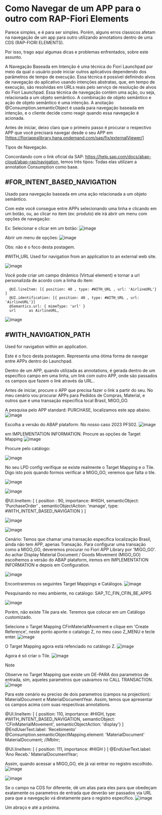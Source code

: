 # Como Navegar de um APP para o outro com RAP-Fiori Elements

Parece simples, e é para ser simples. Porém, alguns erros classicos afetam na navegação de um app para outro utilizando annotations dentro de uma CDS (RAP-FIORI ELEMENTS).

Por isso, trago aqui algumas dicas e problemas enfrentados, sobre este assunto.

A Navegação Baseada em Intenção é uma técnica do Fiori Launchpad por meio da qual o usuário pode iniciar outros aplicativos dependendo dos parâmetros de tempo de execução. Essa técnica é possível definindo alvos de navegação do aplicativo usando intenções abstratas, que, em tempo de execução, são resolvidas em URLs reais pelo serviço de resolução de alvos do Fiori Launchpad. Essa técnica de navegação contém uma ação, ou seja, relacionada a um objeto semântico. A combinação de objeto semântico e ação de objeto semântico é uma intenção. A anotação @Consumption.semanticObject é usada para navegação baseada em intenção, e o cliente decide como reagir quando essa navegação é acionada.

Antes de iniciar, deixo claro que o primeiro passo é procurar o respectivo APP que você precisará navegar desde o seu APP em [https://fioriappslibrary.hana.ondemand.com/sap/fix/externalViewer/]

Tipos de Navegação.

Concordando com o link oficial da SAP: https://help.sap.com/docs/abap-cloud/abap-rap/navigation, temos três tipos:
Todas elas utilizam a annotation Consumption como base.

## #FOR_INTENT_BASED_NAVIGATION
Usado para navegação baseada em uma ação relacionada a um objeto semântico.

Com este você consegue entre APPs selecionando uma linha e clicando em um botão, ou, ao clicar no item (ex: produto) ele irá abrir um menu com opções de navegação:

Ex: Selecionar e clicar em um botão:
![image](https://github.com/user-attachments/assets/85de21b4-28ce-4966-9a40-a24a6d35204c)

Abrir um menu de opções:
![image](https://github.com/user-attachments/assets/2944b569-54e6-41db-b94d-15a7f66ab0af)

Obs: não é o foco desta postagem.

#WITH_URL
Used for navigation from an application to an external web site.

![image](https://github.com/user-attachments/assets/63d29e07-ce4d-45b2-846f-a2d232e37d18)

Você pode criar um campo dinâmico (Virtual element) e tornar a url personalizda de acordo com a linha do item:

      @UI.lineItem: [{ position: 40 , type: #WITH_URL , url: 'AirlineURL'} ]
      @UI.identification: [{ position: 40 , type: #WITH_URL , url: 'AirlineURL'}]
      @Semantics.url: { mimeType: 'url' }
      url      as AirlineURL,

![image](https://github.com/user-attachments/assets/c0b08d4c-3462-4a42-bab0-dc9034ef26e9)

## #WITH_NAVIGATION_PATH
Used for navigation within an application.

Este é o foco desta postagem. Representa uma ótima forma de navegar entre APPs dentro do Launchpad.

Dentro de um APP, quando utilizada as annotations, é gerada dentro de um específico campo em uma linha, um link com outro APP, onde são passados os campos que fazem o link através da URL..

Antes de iniciar, procure o APP que precisa fazer o link a partir do seu. No meu cenário vou procurar APPs para Pedidos de Compras, Material, e outros que é uma transação específica local Brasil, MIGO_GO.

A pesquisa pelo APP standard: PURCHASE, localizamos este app abaixo.
![image](https://github.com/user-attachments/assets/b0f95bbb-019a-479e-9123-deb8a2875e07)

Escolha a versão do ABAP plataform. No nosso caso 2023 PFS02.
![image](https://github.com/user-attachments/assets/dad991bf-a922-48d8-9f8f-a1b654145615)

em IMPLEMENTATION INFORMATION.
Procure as opções de Target Mapping
![image](https://github.com/user-attachments/assets/74a6e7fd-daa4-49c0-87f0-36fc54463cfd)

Procure pelo catálogo:

![image](https://github.com/user-attachments/assets/6fcd322b-9ef8-4b2b-b071-f77aff3eb43a)

No seu LPD config verifique se existe realmente o Target Mapping e o Tile. Digo isto pois quando formos verificar a MIGO_GO, veremos que falta o tile.

![image](https://github.com/user-attachments/assets/b09e7ee9-1417-417d-8d03-1d742f8d8fe3)

![image](https://github.com/user-attachments/assets/87d0fb03-7b6d-4209-9bfa-e477db62cd8d)


  @UI.lineItem: [
  { position : 90, importance: #HIGH,
    semanticObject: 'PurchaseOrder' ,
    semanticObjectAction: 'manage',
    type: #WITH_INTENT_BASED_NAVIGATION }
  ]

![image](https://github.com/user-attachments/assets/99740103-0b68-4dd2-bcd9-7735cd820425)

![image](https://github.com/user-attachments/assets/85efcd2e-9b1f-417d-ad9e-7b12a701acae)

Cenário: Temos que chamar uma transação específica localização Brasil, ainda não tem APP, apenas Transação.
Para configurar uma transação como a MIGO_GO, deveremos procurar no Fiori APP Library por 'MIGO_GO'.
Ao achar Display Material Document / Goods Movement (MIGO_GO) escolhemos a versão do ABAP plataform, iremos em IMPLEMENTATION INFORMATION e depois em Configuration.

![image](https://github.com/user-attachments/assets/ee43cce0-655c-4fe7-83c5-505c56f40fb1)

Encontraremos os seguintes Target Mappings e Catálogos.
![image](https://github.com/user-attachments/assets/e7348b5f-1897-469d-9e98-c815cd22461b)

Pesquisando no meu ambiente, no catálogo: SAP_TC_FIN_CFIN_BE_APPS

![image](https://github.com/user-attachments/assets/dad95cd1-e073-4688-9a1a-8f712cb0bcbe)

Porém, não existe Tile para ele.
Teremos que colocar em um Catálogo customizado. 

Selecione o Target Mapping CFinMaterialMovement e clique em 'Create Reference', neste ponto aponte o catalogo Z, no meu caso Z_MENU e tecle enter.
![image](https://github.com/user-attachments/assets/7d74d274-390b-4b5c-b2b8-328fd8468e16)

O Target Mapping agora está refenciado no catálogo Z.
![image](https://github.com/user-attachments/assets/48d69bf2-4d8d-44fb-bd01-e8395e499b50)

Agora é só criar o Tile.
![image](https://github.com/user-attachments/assets/ed503492-3e50-4f8e-b574-771e3bec281b)

> [!NOTE]
Observe no Target Mapping que existe um DE-PARA dos parametros de entrada, sim, aqueles parametros que usávamos no CALL TRANSACTION.
![image](https://github.com/user-attachments/assets/da071b59-4f05-45f7-823c-cc727bee24a2)

Para este cenário eu preciso de dois parametros (campos na projection): MaterialDocument e MaterialDocumentYear.
Assim, temos que apresentar os campos acima com suas respectivas annotations.

  @UI.lineItem: [ { position: 110,
                    importance: #HIGH,
                    type: #WITH_INTENT_BASED_NAVIGATION,
                    semanticObject: 'CFinMaterialMovement',
                    semanticObjectAction: 'display'} ]
  @EndUserText.label: 'Recebimento'
  @Consumption.semanticObjectMapping.element: 'MaterialDocument'
  MaterialDocument;
  //Mblnr;

  @UI.lineItem: [ { position: 111, importance: #HIGH } ]
  @EndUserText.label: 'Ano Receb.'
  MaterialDocumentYear;

  Assim, quando acessar a MIGO_GO, ele já vai entrar no registro escolhido.
  ![image](https://github.com/user-attachments/assets/df10c682-841b-4a00-a090-b88307d76900)

  ![image](https://github.com/user-attachments/assets/1c5b49b8-6010-40a1-af28-67be0150cdc9)

  Se o campo na CDS for diferente, dê um alias para eles para que obedeçam exatamente os parametros de entrada que deverão ser passados via URL para que a navegação vá diretamente para o registro especifico.
  ![image](https://github.com/user-attachments/assets/da9fa82a-d715-45d8-8737-50fdfc524f8e)

  Um abraço e até a próxima.








